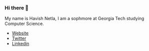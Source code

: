 ### Hi there 👋

My name is Havish Netla, I am a sophmore at Georgia Tech studying Computer Science.
- [Website](https://havish.dev/)
- [Twitter](https://twitter.com/netlahavish)
- [Linkedin](https://www.linkedin.com/in/havish-netla-1bb534192/)
